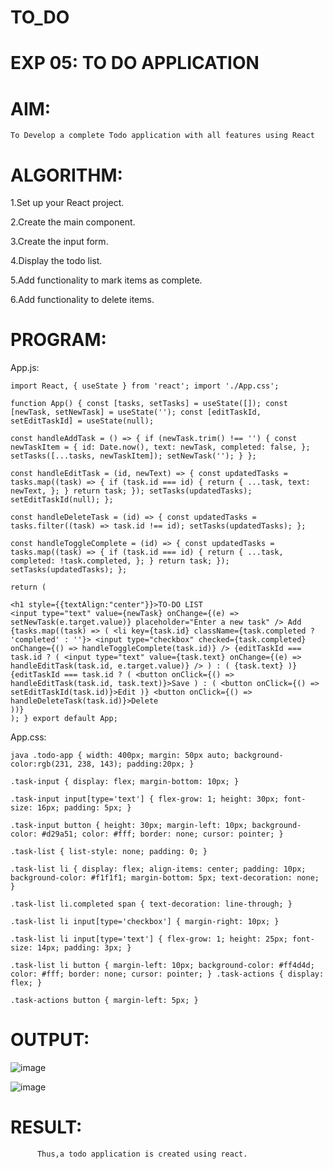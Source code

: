 # TO_DO
# EXP 05: TO DO APPLICATION

# AIM:
    To Develop a complete Todo application with all features using React

# ALGORITHM:
   1.Set up your React project.

   2.Create the main component.

  3.Create the input form.

  4.Display the todo list.

  5.Add functionality to mark items as complete.

  6.Add functionality to delete items.

# PROGRAM:
App.js:
~~~
import React, { useState } from 'react'; import './App.css';

function App() { const [tasks, setTasks] = useState([]); const [newTask, setNewTask] = useState(''); const [editTaskId, setEditTaskId] = useState(null);

const handleAddTask = () => { if (newTask.trim() !== '') { const newTaskItem = { id: Date.now(), text: newTask, completed: false, }; setTasks([...tasks, newTaskItem]); setNewTask(''); } };

const handleEditTask = (id, newText) => { const updatedTasks = tasks.map((task) => { if (task.id === id) { return { ...task, text: newText, }; } return task; }); setTasks(updatedTasks); setEditTaskId(null); };

const handleDeleteTask = (id) => { const updatedTasks = tasks.filter((task) => task.id !== id); setTasks(updatedTasks); };

const handleToggleComplete = (id) => { const updatedTasks = tasks.map((task) => { if (task.id === id) { return { ...task, completed: !task.completed, }; } return task; }); setTasks(updatedTasks); };

return (

<h1 style={{textAlign:"center"}}>TO-DO LIST
<input type="text" value={newTask} onChange={(e) => setNewTask(e.target.value)} placeholder="Enter a new task" /> Add
{tasks.map((task) => ( <li key={task.id} className={task.completed ? 'completed' : ''}> <input type="checkbox" checked={task.completed} onChange={() => handleToggleComplete(task.id)} /> {editTaskId === task.id ? ( <input type="text" value={task.text} onChange={(e) => handleEditTask(task.id, e.target.value)} /> ) : ( {task.text} )}
{editTaskId === task.id ? ( <button onClick={() => handleEditTask(task.id, task.text)}>Save ) : ( <button onClick={() => setEditTaskId(task.id)}>Edit )} <button onClick={() => handleDeleteTask(task.id)}>Delete
))}
); } export default App;
~~~

App.css:

~~~
java .todo-app { width: 400px; margin: 50px auto; background-color:rgb(231, 238, 143); padding:20px; }

.task-input { display: flex; margin-bottom: 10px; }

.task-input input[type='text'] { flex-grow: 1; height: 30px; font-size: 16px; padding: 5px; }

.task-input button { height: 30px; margin-left: 10px; background-color: #d29a51; color: #fff; border: none; cursor: pointer; }

.task-list { list-style: none; padding: 0; }

.task-list li { display: flex; align-items: center; padding: 10px; background-color: #f1f1f1; margin-bottom: 5px; text-decoration: none; }

.task-list li.completed span { text-decoration: line-through; }

.task-list li input[type='checkbox'] { margin-right: 10px; }

.task-list li input[type='text'] { flex-grow: 1; height: 25px; font-size: 14px; padding: 3px; }

.task-list li button { margin-left: 10px; background-color: #ff4d4d; color: #fff; border: none; cursor: pointer; } .task-actions { display: flex; }

.task-actions button { margin-left: 5px; }
~~~

# OUTPUT:
![image](https://github.com/Poojariyaa/TO_DO/assets/127511817/5fce6370-616e-4632-a36f-401b6fc28e1f)

![image](https://github.com/Poojariyaa/TO_DO/assets/127511817/4e6a8a9d-49fe-45f3-9d59-ea3f6c5a01b7)

# RESULT:
          Thus,a todo application is created using react.
